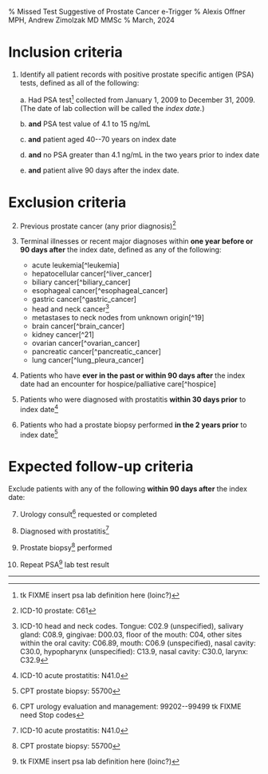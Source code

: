 % Missed Test Suggestive of Prostate Cancer e-Trigger
% Alexis Offner MPH, Andrew Zimolzak MD MMSc
% March, 2024


# Inclusion criteria

1. Identify all patient records with positive prostate specific
antigen (PSA) tests, defined as all of the following:

    a. Had PSA test[^psa_test] collected from January 1, 2009 to December 31, 2009. (The date of lab collection will be called the *index date.*)

    b. **and** PSA test value of 4.1 to 15 ng/mL

    c. **and** patient aged 40--70 years on index date

    d. **and** no PSA greater than 4.1 ng/mL in the two years prior to
    index date

    e. **and** patient alive 90 days after the index date.




# Exclusion criteria

2.  Previous prostate cancer (any prior diagnosis)[^prostate_cancer]

3.  Terminal illnesses or recent major diagnoses within **one year
    before or 90 days after** the index date, defined as any of the following:

    - acute leukemia[^leukemia]
    - hepatocellular cancer[^liver_cancer]
    - biliary cancer[^biliary_cancer]
    - esophageal cancer[^esophageal_cancer]
    - gastric cancer[^gastric_cancer]
    - head and neck cancer[^head_neck_cancer]
    - metastases to neck nodes from unknown origin[^19]
    - brain cancer[^brain_cancer]
    - kidney cancer[^21]
    - ovarian cancer[^ovarian_cancer]
    - pancreatic cancer[^pancreatic_cancer]
    - lung cancer[^lung_pleura_cancer]

4. Patients who have **ever in the past or within 90 days after** the
    index date had an encounter for hospice/palliative
    care[^hospice]

5.  Patients who were diagnosed with prostatitis **within 30 days
    prior** to index date[^prostatitis]

6.  Patients who had a prostate biopsy performed **in the 2 years
    prior** to index date[^prostate_biopsy]




# Expected follow-up criteria

Exclude patients with any of the following **within 90 days after**
the index date:

7. Urology consult[^urology_visit] requested or completed

8. Diagnosed with prostatitis[^prostatitis]

9. Prostate biopsy[^prostate_biopsy] performed

10. Repeat PSA[^psa_test] lab test result




----




[^psa_test]: tk FIXME insert psa lab definition here (loinc?)

[^prostate_cancer]: ICD-10 prostate: C61

[^head_neck_cancer]: ICD-10 head and neck codes. Tongue: C02.9
(unspecified), salivary gland: C08.9, gingivae: D00.03, floor of the
mouth: C04, other sites within the oral cavity: C06.89, mouth: C06.9
(unspecified), nasal cavity: C30.0, hypopharynx (unspecified): C13.9,
nasal cavity: C30.0, larynx: C32.9

[^neck_mets]: tk FIXME unknown ca icd code(s)

[^kidney_cancer]: ICD-10 kidney: C64.9

[^prostatitis]: ICD-10 acute prostatitis: N41.0

[^prostate_biopsy]: CPT prostate biopsy: 55700

[^urology_visit]: CPT urology evaluation and management: 99202--99499  tk FIXME need Stop codes

